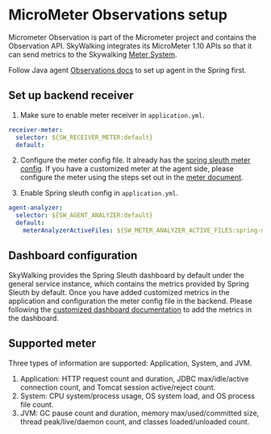 # MicroMeter Observations setup

Micrometer Observation is part of the Micrometer project and contains the Observation API.
SkyWalking integrates its MicroMeter 1.10 APIs so that it can send metrics to the Skywalking [Meter System](./../../concepts-and-designs/meter.md).

Follow Java agent [Observations docs](https://skywalking.apache.org/docs/skywalking-java/next/en/setup/service-agent/java-agent/application-toolkit-micrometer-1.10/) to set up agent in the Spring first. 

## Set up backend receiver

1. Make sure to enable meter receiver in `application.yml`.
```yaml
receiver-meter:
  selector: ${SW_RECEIVER_METER:default}
  default:
```

2. Configure the meter config file. It already has the [spring sleuth meter config](../../../../oap-server/server-starter/src/main/resources/meter-analyzer-config/spring-micrometer.yaml).
   If you have a customized meter at the agent side, please configure the meter using the steps set out in the [meter document](backend-meter.md#meters-configure).

3. Enable Spring sleuth config in `application.yml`.
```yaml
agent-analyzer:
  selector: ${SW_AGENT_ANALYZER:default}
  default:
    meterAnalyzerActiveFiles: ${SW_METER_ANALYZER_ACTIVE_FILES:spring-micrometer}
```

## Dashboard configuration

SkyWalking provides the Spring Sleuth dashboard by default under the general service instance, which contains the metrics provided by Spring Sleuth by default.
Once you have added customized metrics in the application and configuration the meter config file in the backend. Please following
the [customized dashboard documentation](../../ui/README.md#metrics) to add the metrics in the dashboard.

## Supported meter

Three types of information are supported: Application, System, and JVM.

1. Application: HTTP request count and duration, JDBC max/idle/active connection count, and Tomcat session active/reject count.
1. System: CPU system/process usage, OS system load, and OS process file count.
1. JVM: GC pause count and duration, memory max/used/committed size, thread peak/live/daemon count, and classes loaded/unloaded count.
